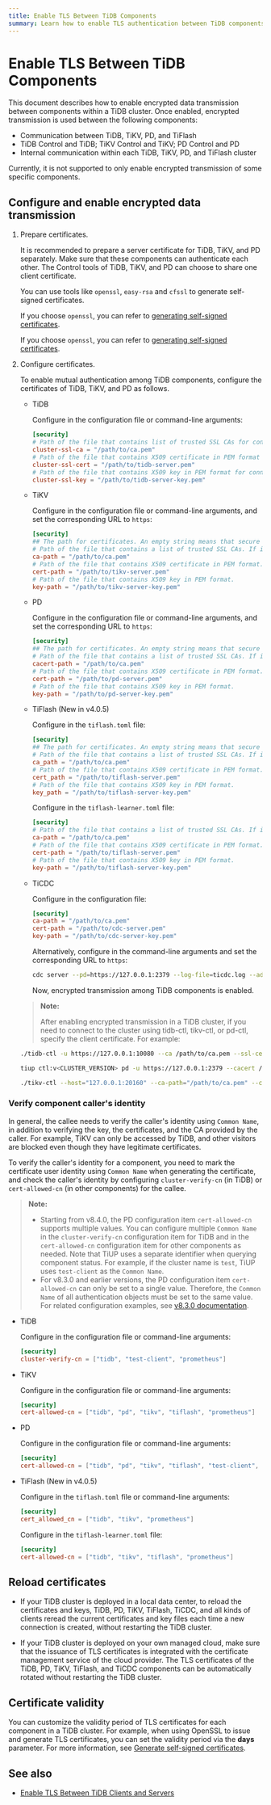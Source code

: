 ```yaml
---
title: Enable TLS Between TiDB Components
summary: Learn how to enable TLS authentication between TiDB components.
---
```


# Enable TLS Between TiDB Components

This document describes how to enable encrypted data transmission between components within a TiDB cluster. Once enabled, encrypted transmission is used between the following components:

- Communication between TiDB, TiKV, PD, and TiFlash
- TiDB Control and TiDB; TiKV Control and TiKV; PD Control and PD
- Internal communication within each TiDB, TiKV, PD, and TiFlash cluster

Currently, it is not supported to only enable encrypted transmission of some specific components.

## Configure and enable encrypted data transmission

1. Prepare certificates.

    It is recommended to prepare a server certificate for TiDB, TiKV, and PD separately. Make sure that these components can authenticate each other. The Control tools of TiDB, TiKV, and PD can choose to share one client certificate.

    You can use tools like `openssl`, `easy-rsa` and `cfssl` to generate self-signed certificates.

    <CustomContent platform="tidb">

    If you choose `openssl`, you can refer to [generating self-signed certificates](/generate-self-signed-certificates.md).

    </CustomContent>

    <CustomContent platform="tidb-cloud">

    If you choose `openssl`, you can refer to [generating self-signed certificates](https://docs.pingcap.com/tidb/stable/generate-self-signed-certificates).

    </CustomContent>

2. Configure certificates.

    To enable mutual authentication among TiDB components, configure the certificates of TiDB, TiKV, and PD as follows.

    - TiDB

        Configure in the configuration file or command-line arguments:

        ```toml
        [security]
        # Path of the file that contains list of trusted SSL CAs for connection with cluster components.
        cluster-ssl-ca = "/path/to/ca.pem"
        # Path of the file that contains X509 certificate in PEM format for connection with cluster components.
        cluster-ssl-cert = "/path/to/tidb-server.pem"
        # Path of the file that contains X509 key in PEM format for connection with cluster components.
        cluster-ssl-key = "/path/to/tidb-server-key.pem"
        ```

    - TiKV

        Configure in the configuration file or command-line arguments, and set the corresponding URL to `https`:

        ```toml
        [security]
        ## The path for certificates. An empty string means that secure connections are disabled.
        # Path of the file that contains a list of trusted SSL CAs. If it is set, the following settings `cert_path` and `key_path` are also needed.
        ca-path = "/path/to/ca.pem"
        # Path of the file that contains X509 certificate in PEM format.
        cert-path = "/path/to/tikv-server.pem"
        # Path of the file that contains X509 key in PEM format.
        key-path = "/path/to/tikv-server-key.pem"
        ```

    - PD

        Configure in the configuration file or command-line arguments, and set the corresponding URL to `https`:

        ```toml
        [security]
        ## The path for certificates. An empty string means that secure connections are disabled.
        # Path of the file that contains a list of trusted SSL CAs. If it is set, the following settings `cert_path` and `key_path` are also needed.
        cacert-path = "/path/to/ca.pem"
        # Path of the file that contains X509 certificate in PEM format.
        cert-path = "/path/to/pd-server.pem"
        # Path of the file that contains X509 key in PEM format.
        key-path = "/path/to/pd-server-key.pem"
        ```

    - TiFlash (New in v4.0.5)

        Configure in the `tiflash.toml` file:

        ```toml
        [security]
        ## The path for certificates. An empty string means that secure connections are disabled.
        # Path of the file that contains a list of trusted SSL CAs. If it is set, the following settings `cert_path` and `key_path` are also needed.
        ca_path = "/path/to/ca.pem"
        # Path of the file that contains X509 certificate in PEM format.
        cert_path = "/path/to/tiflash-server.pem"
        # Path of the file that contains X509 key in PEM format.
        key_path = "/path/to/tiflash-server-key.pem"
        ```

        Configure in the `tiflash-learner.toml` file:

        ```toml
        [security]
        # Path of the file that contains a list of trusted SSL CAs. If it is set, the following settings `cert_path` and `key_path` are also needed.
        ca-path = "/path/to/ca.pem"
        # Path of the file that contains X509 certificate in PEM format.
        cert-path = "/path/to/tiflash-server.pem"
        # Path of the file that contains X509 key in PEM format.
        key-path = "/path/to/tiflash-server-key.pem"
        ```

    - TiCDC

        Configure in the configuration file:

        ```toml
        [security]
        ca-path = "/path/to/ca.pem"
        cert-path = "/path/to/cdc-server.pem"
        key-path = "/path/to/cdc-server-key.pem"
        ```

        Alternatively, configure in the command-line arguments and set the corresponding URL to `https`:

        
        ```bash
        cdc server --pd=https://127.0.0.1:2379 --log-file=ticdc.log --addr=0.0.0.0:8301 --advertise-addr=127.0.0.1:8301 --ca=/path/to/ca.pem --cert=/path/to/ticdc-cert.pem --key=/path/to/ticdc-key.pem
        ```

        Now, encrypted transmission among TiDB components is enabled.

    > **Note:**
    >
    > After enabling encrypted transmission in a TiDB cluster, if you need to connect to the cluster using tidb-ctl, tikv-ctl, or pd-ctl, specify the client certificate. For example:

    
    ```bash
    ./tidb-ctl -u https://127.0.0.1:10080 --ca /path/to/ca.pem --ssl-cert /path/to/client.pem --ssl-key /path/to/client-key.pem
    ```

    
    ```bash
    tiup ctl:v<CLUSTER_VERSION> pd -u https://127.0.0.1:2379 --cacert /path/to/ca.pem --cert /path/to/client.pem --key /path/to/client-key.pem
    ```

    
    ```bash
    ./tikv-ctl --host="127.0.0.1:20160" --ca-path="/path/to/ca.pem" --cert-path="/path/to/client.pem" --key-path="/path/to/clinet-key.pem"
    ```

### Verify component caller's identity

In general, the callee needs to verify the caller's identity using `Common Name`, in addition to verifying the key, the certificates, and the CA provided by the caller. For example, TiKV can only be accessed by TiDB, and other visitors are blocked even though they have legitimate certificates.

To verify the caller's identity for a component, you need to mark the certificate user identity using `Common Name` when generating the certificate, and check the caller's identity by configuring `cluster-verify-cn` (in TiDB) or `cert-allowed-cn` (in other components) for the callee.

> **Note:**
>
> - Starting from v8.4.0, the PD configuration item `cert-allowed-cn` supports multiple values. You can configure multiple `Common Name` in the `cluster-verify-cn` configuration item for TiDB and in the `cert-allowed-cn` configuration item for other components as needed. Note that TiUP uses a separate identifier when querying component status. For example, if the cluster name is `test`, TiUP uses `test-client` as the `Common Name`.
> - For v8.3.0 and earlier versions, the PD configuration item `cert-allowed-cn` can only be set to a single value. Therefore, the `Common Name` of all authentication objects must be set to the same value. For related configuration examples, see [v8.3.0 documentation](https://docs.pingcap.com/tidb/v8.3/enable-tls-between-components).

- TiDB

    Configure in the configuration file or command-line arguments:

    ```toml
    [security]
    cluster-verify-cn = ["tidb", "test-client", "prometheus"]
    ```

- TiKV

    Configure in the configuration file or command-line arguments:

    ```toml
    [security]
    cert-allowed-cn = ["tidb", "pd", "tikv", "tiflash", "prometheus"]
    ```

- PD

    Configure in the configuration file or command-line arguments:

    ```toml
    [security]
    cert-allowed-cn = ["tidb", "pd", "tikv", "tiflash", "test-client", "prometheus"]
    ```

- TiFlash (New in v4.0.5)

    Configure in the `tiflash.toml` file or command-line arguments:

    ```toml
    [security]
    cert_allowed_cn = ["tidb", "tikv", "prometheus"]
    ```

    Configure in the `tiflash-learner.toml` file:

    ```toml
    [security]
    cert-allowed-cn = ["tidb", "tikv", "tiflash", "prometheus"]
    ```

## Reload certificates

- If your TiDB cluster is deployed in a local data center, to reload the certificates and keys, TiDB, PD, TiKV, TiFlash, TiCDC, and all kinds of clients reread the current certificates and key files each time a new connection is created, without restarting the TiDB cluster.

- If your TiDB cluster is deployed on your own managed cloud, make sure that the issuance of TLS certificates is integrated with the certificate management service of the cloud provider. The TLS certificates of the TiDB, PD, TiKV, TiFlash, and TiCDC components can be automatically rotated without restarting the TiDB cluster.

## Certificate validity

You can customize the validity period of TLS certificates for each component in a TiDB cluster. For example, when using OpenSSL to issue and generate TLS certificates, you can set the validity period via the **days** parameter. For more information, see [Generate self-signed certificates](/generate-self-signed-certificates.md).

## See also

- [Enable TLS Between TiDB Clients and Servers](/enable-tls-between-clients-and-servers.md)
